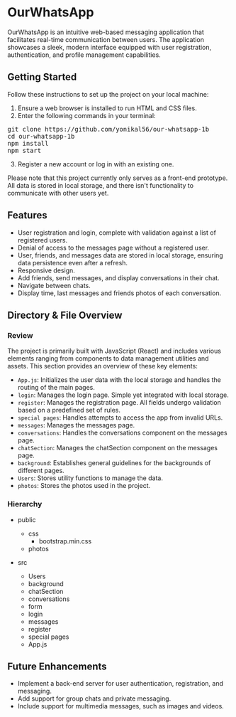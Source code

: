 # OurWhatsApp

OurWhatsApp is an intuitive web-based messaging application that facilitates real-time communication between users. The application showcases a sleek, modern interface equipped with user registration, authentication, and profile management capabilities.

## Getting Started

Follow these instructions to set up the project on your local machine:

1. Ensure a web browser is installed to run HTML and CSS files.
2. Enter the following commands in your terminal:
<pre>
git clone https://github.com/yonikal56/our-whatsapp-1b
cd our-whatsapp-1b
npm install
npm start
</pre>

3. Register a new account or log in with an existing one.

Please note that this project currently only serves as a front-end prototype. All data is stored in local storage, and there isn't functionality to communicate with other users yet.

## Features

- User registration and login, complete with validation against a list of registered users.
- Denial of access to the messages page without a registered user.
- User, friends, and messages data are stored in local storage, ensuring data persistence even after a refresh.
- Responsive design.
- Add friends, send messages, and display conversations in their chat.
- Navigate between chats.
- Display time, last messages and friends photos of each conversation.

## Directory & File Overview

### Review

The project is primarily built with JavaScript (React) and includes various elements ranging from components to data management utilities and assets. This section provides an overview of these key elements:

- `App.js`: Initializes the user data with the local storage and handles the routing of the main pages.
- `login`: Manages the login page. Simple yet integrated with local storage.
- `register`: Manages the registration page. All fields undergo validation based on a predefined set of rules.
- `special pages`: Handles attempts to access the app from invalid URLs.
- `messages`: Manages the messages page.
- `conversations`: Handles the conversations component on the messages page.
- `chatSection`: Manages the chatSection component on the messages page.
- `background`: Establishes general guidelines for the backgrounds of different pages.
- `Users`: Stores utility functions to manage the data.
- `photos`: Stores the photos used in the project.

### Hierarchy

- public
  - css
    - bootstrap.min.css
  - photos
 
- src
  - Users
  - background
  - chatSection
  - conversations
  - form
  - login
  - messages
  - register
  - special pages
  - App.js

## Future Enhancements

- Implement a back-end server for user authentication, registration, and messaging.
- Add support for group chats and private messaging.
- Include support for multimedia messages, such as images and videos.
